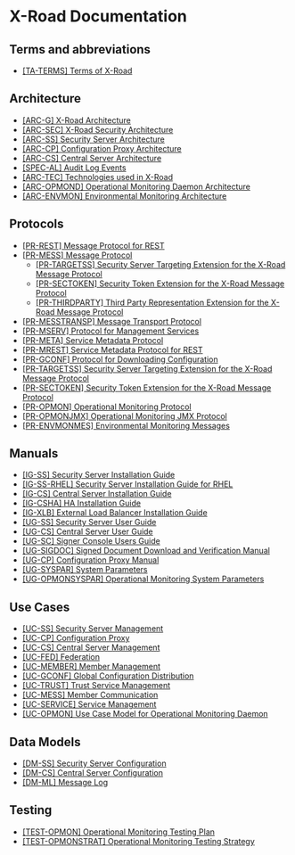 # X-Road Documentation

## Terms and abbreviations
- [\[TA-TERMS\] Terms of X-Road](terms_x-road_docs.md)

## Architecture
- [\[ARC-G\] X-Road Architecture](Architecture/arc-g_x-road_arhitecture.md)
- [\[ARC-SEC\] X-Road Security Architecture](Architecture/arc-sec_x_road_security_architecture.md)
- [\[ARC-SS\] Security Server Architecture](Architecture/arc-ss_x-road_security_server_architecture.md)
- [\[ARC-CP\] Configuration Proxy Architecture](Architecture/arc-cp_x-road_configuration_proxy_architecture.md)
- [\[ARC-CS\] Central Server Architecture](Architecture/arc-cs_x-road_central_server_architecture.md)
- [\[SPEC-AL\] Audit Log Events](Architecture/spec-al_x-road_audit_log_events_1.7_Y-883-17.docx)
- [\[ARC-TEC\] Technologies used in X-Road](Architecture/arc-tec_x-road_technologies.md)
- [\[ARC-OPMOND\] Operational Monitoring Daemon Architecture](OperationalMonitoring/Architecture/arc-opmond_x-road_operational_monitoring_daemon_architecture_Y-1096-1.md)
- [\[ARC-ENVMON\] Environmental Monitoring Architecture](EnvironmentalMonitoring/Monitoring-architecture.md)

## Protocols
- [\[PR-REST\] Message Protocol for REST](Protocols/pr-rest_x-road_message_protocol_for_rest.md)
- [\[PR-MESS\] Message Protocol](Protocols/pr-mess_x-road_message_protocol.md)
  - [\[PR-TARGETSS\] Security Server Targeting Extension for the X-Road Message Protocol](Protocols/SecurityServerExtension/pr-targetss_security_server_targeting_extension_for_the_x-road_protocol.md)
  - [\[PR-SECTOKEN\] Security Token Extension for the X-Road Message Protocol](Protocols/SecurityTokenExtension/pr-sectoken_security_token_extension_for_the_x-road_protocol.md)
  - [\[PR-THIRDPARTY\] Third Party Representation Extension for the X-Road Message Protocol](Protocols/ThirdPartyRepresentationExtension/pr-third_party_representation_extension_for_the_x-road_protocol.md)
- [\[PR-MESSTRANSP\] Message Transport Protocol](Protocols/pr-messtransp_x-road_message_transport_protocol.md)
- [\[PR-MSERV\] Protocol for Management Services](Protocols/pr-mserv_x-road_protocol_for_management_services.md)
- [\[PR-META\] Service Metadata Protocol](Protocols/pr-meta_x-road_service_metadata_protocol.md)
- [\[PR-MREST\] Service Metadata Protocol for REST](Protocols/pr-mrest_x-road_service_metadata_protocol_for_rest.md)
- [\[PR-GCONF\] Protocol for Downloading Configuration](Protocols/pr-gconf_x-road_protocol_for_downloading_configuration.md)
- [\[PR-TARGETSS\] Security Server Targeting Extension for the X-Road Message Protocol](Protocols/SecurityServerExtension/pr-targetss_security_server_targeting_extension_for_the_x-road_protocol.md)
- [\[PR-SECTOKEN\] Security Token Extension for the X-Road Message Protocol](Protocols/SecurityTokenExtension/pr-sectoken_security_token_extension_for_the_x-road_protocol.md)
- [\[PR-OPMON\] Operational Monitoring Protocol](OperationalMonitoring/Protocols/pr-opmon_x-road_operational_monitoring_protocol_Y-1096-2.md)
- [\[PR-OPMONJMX\] Operational Monitoring JMX Protocol](OperationalMonitoring/Protocols/pr-opmonjmx_x-road_operational_monitoring_jmx_protocol_Y-1096-3.md)
- [\[PR-ENVMONMES\] Environmental Monitoring Messages](EnvironmentalMonitoring/Monitoring-messages.md)

## Manuals

- [\[IG-SS\] Security Server Installation Guide](Manuals/ig-ss_x-road_v6_security_server_installation_guide.md)
- [\[IG-SS-RHEL\] Security Server Installation Guide for RHEL](Manuals/ig-ss_x-road_v6_security_server_installation_guide_for_rhel.md)
- [\[IG-CS\] Central Server Installation Guide](Manuals/ig-cs_x-road_6_central_server_installation_guide.md)
- [\[IG-CSHA\] HA Installation Guide](Manuals/ig-csha_x-road_6_ha_installation_guide.md)
- [\[IG-XLB\] External Load Balancer Installation Guide](Manuals/LoadBalancing/ig-xlb_x-road_external_load_balancer_installation_guide.md)
- [\[UG-SS\] Security Server User Guide](Manuals/ug-ss_x-road_6_security_server_user_guide.md)
- [\[UG-CS\] Central Server User Guide](Manuals/ug-cs_x-road_6_central_server_user_guide.md)
- [\[UG-SC\] Signer Console Users Guide](Manuals/ug-sc_x-road_signer-console_user_guide.md)
- [\[UG-SIGDOC\] Signed Document Download and Verification Manual](Manuals/ug-sigdoc_x-road_signed_document_download_and_verification_manual.md)
- [\[UG-CP\] Configuration Proxy Manual](Manuals/ug-cp_x-road_v6_configuration_proxy_manual.md)
- [\[UG-SYSPAR\] System Parameters](Manuals/ug-syspar_x-road_v6_system_parameters.md)
- [\[UG-OPMONSYSPAR\] Operational Monitoring System Parameters](OperationalMonitoring/Manuals/ug-opmonsyspar_x-road_operational_monitoring_system_parameters_Y-1099-1.md)


## Use Cases
- [\[UC-SS\] Security Server Management](UseCases/uc-ss_x-road_use_case_model_for_security_server_management_1.4_Y-883-4.md)
- [\[UC-CP\] Configuration Proxy](UseCases/uc-cp_x-road_configuration_proxy_use_case_model_1.2_Y-883-5.md)
- [\[UC-CS\] Central Server Management](UseCases/uc-cs_x-road_use_case_model_for_central_server_management_1.2_Y-883-6.md)
- [\[UC-FED\] Federation](UseCases/uc-fed_x-road_use_case_model_for_federation_1.1_Y-883-7.md)
- [\[UC-MEMBER\] Member Management](UseCases/uc-member_x-road_use_case_model_for_member_management.md)
- [\[UC-GCONF\] Global Configuration Distribution](UseCases/uc-gconf_x-road_use_case_model_for_global_configuration_distribution_1.4_Y-883-8.md)
- [\[UC-TRUST\] Trust Service Management](UseCases/uc-trust_x-road_use_case_model_for_trust_service_management_1.1.1_Y-883-9.md)
- [\[UC-MESS\] Member Communication](UseCases/uc-mess_x-road_member_communication_use_case_model.md)
- [\[UC-SERVICE\] Service Management](UseCases/uc-service_x-road_use_case_model_for_service_management_1.6_Y-883-3.md)
- [\[UC-OPMON\] Use Case Model for Operational Monitoring Daemon](OperationalMonitoring/UseCases/uc-opmon_x-road_use_case_model_for_operational_monitoring_daemon_Y-1095-2.md)

## Data Models

- [\[DM-SS\] Security Server Configuration](DataModels/dm-ss_x-road_security_server_configuration_data_model.md)
- [\[DM-CS\] Central Server Configuration](DataModels/dm-cs_x-road_central_server_configuration_data_model.md)
- [\[DM-ML\] Message Log](DataModels/dm-ml_x-road_message_log_data_model.md)

## Testing

- [\[TEST-OPMON\] Operational Monitoring Testing Plan](OperationalMonitoring/Testing/test-opmon_x-road_operational_monitoring_testing_plan_Y-1104-2.md)
- [\[TEST-OPMONSTRAT\] Operational Monitoring Testing Strategy](OperationalMonitoring/Testing/test-opmonstrat_x-road_operational_monitoring_testing_strategy_Y-1104-1.md)
